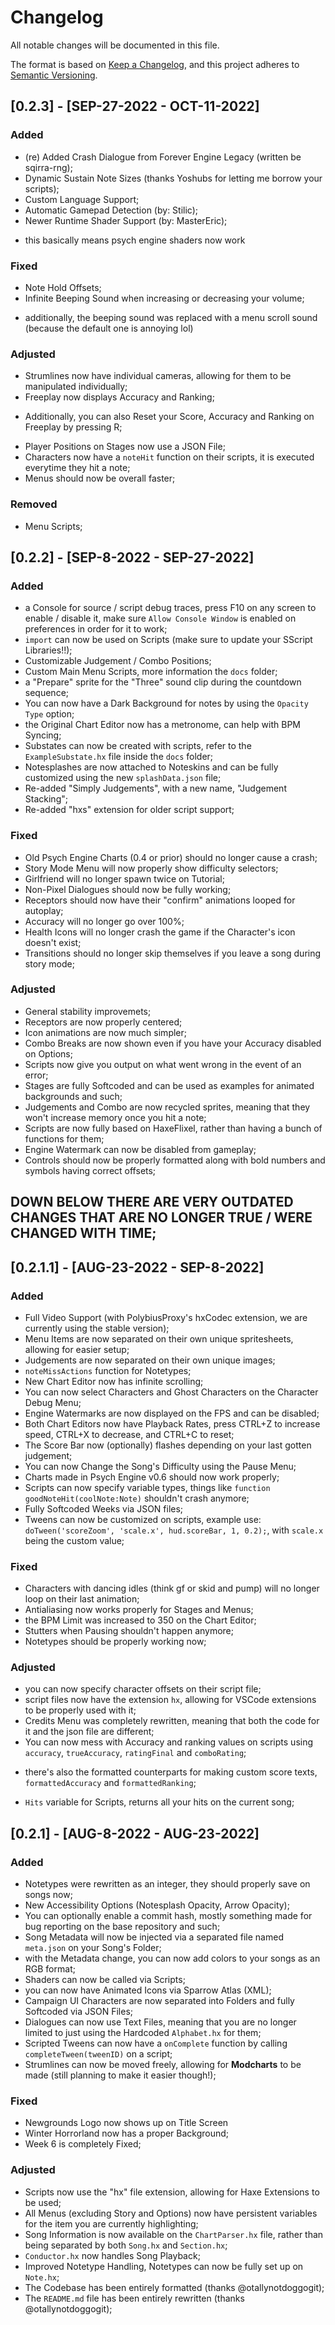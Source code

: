 # Changelog
All notable changes will be documented in this file.

The format is based on [Keep a Changelog](https://keepachangelog.com/en/1.0.0/),
and this project adheres to [Semantic Versioning](https://semver.org/spec/v2.0.0.html).

## [0.2.3] - [SEP-27-2022 - OCT-11-2022]

### Added
- (re) Added Crash Dialogue from Forever Engine Legacy (written be sqirra-rng);
- Dynamic Sustain Note Sizes (thanks Yoshubs for letting me borrow your scripts);
- Custom Language Support;
- Automatic Gamepad Detection (by: Stilic);
- Newer Runtime Shader Support (by: MasterEric);
* this basically means psych engine shaders now work

### Fixed
- Note Hold Offsets;
- Infinite Beeping Sound when increasing or decreasing your volume;
* additionally, the beeping sound was replaced with a menu scroll sound (because the default one is annoying lol)

### Adjusted
- Strumlines now have individual cameras, allowing for them to be manipulated individually;
- Freeplay now displays Accuracy and Ranking;
* Additionally, you can also Reset your Score, Accuracy and Ranking on Freeplay by pressing R;
- Player Positions on Stages now use a JSON File;
- Characters now have a `noteHit` function on their scripts, it is executed everytime they hit a note;
- Menus should now be overall faster;

### Removed
- Menu Scripts;



## [0.2.2] - [SEP-8-2022 - SEP-27-2022]

### Added
- a Console for source / script debug traces, press F10 on any screen to enable / disable it, make sure `Allow Console Window` is enabled on preferences in order for it to work;
- `import` can now be used on Scripts (make sure to update your SScript Libraries!!);
- Customizable Judgement / Combo Positions;
- Custom Main Menu Scripts, more information the `docs` folder;
- a "Prepare" sprite for the "Three" sound clip during the countdown sequence;
- You can now have a Dark Background for notes by using the `Opacity Type` option;
- the Original Chart Editor now has a metronome, can help with BPM Syncing;
- Substates can now be created with scripts, refer to the `ExampleSubstate.hx` file inside the `docs` folder;
- Notesplashes are now attached to Noteskins and can be fully customized using the new `splashData.json` file;
- Re-added "Simply Judgements", with a new name, "Judgement Stacking";
- Re-added "hxs" extension for older script support;


### Fixed
- Old Psych Engine Charts (0.4 or prior) should no longer cause a crash;
- Story Mode Menu will now properly show difficulty selectors;
- Girlfriend will no longer spawn twice on Tutorial;
- Non-Pixel Dialogues should now be fully working;
- Receptors should now have their "confirm" animations looped for autoplay;
- Accuracy will no longer go over 100%;
- Health Icons will no longer crash the game if the Character's icon doesn't exist;
- Transitions should no longer skip themselves if you leave a song during story mode;


### Adjusted
- General stability improvemets;
- Receptors are now properly centered;
- Icon animations are now much simpler;
- Combo Breaks are now shown even if you have your Accuracy disabled on Options;
- Scripts now give you output on what went wrong in the event of an error;
- Stages are fully Softcoded and can be used as examples for animated backgrounds and such;
- Judgements and Combo are now recycled sprites, meaning that they won't increase memory once you hit a note;
- Scripts are now fully based on HaxeFlixel, rather than having a bunch of functions for them;
- Engine Watermark can now be disabled from gameplay;
- Controls should now be properly formatted along with bold numbers and symbols having correct offsets;


## DOWN BELOW THERE ARE VERY OUTDATED CHANGES THAT ARE NO LONGER TRUE / WERE CHANGED WITH TIME;


## [0.2.1.1] - [AUG-23-2022 - SEP-8-2022]

### Added
- Full Video Support (with PolybiusProxy's hxCodec extension, we are currently using the stable version);
- Menu Items are now separated on their own unique spritesheets, allowing for easier setup;
- Judgements are now separated on their own unique images;
- `noteMissActions` function for Notetypes;
- New Chart Editor now has infinite scrolling;
- You can now select Characters and Ghost Characters on the Character Debug Menu;
- Engine Watermarks are now displayed on the FPS and can be disabled;
- Both Chart Editors now have Playback Rates, press CTRL+Z to increase speed, CTRL+X to decrease, and CTRL+C to reset;
- The Score Bar now (optionally) flashes depending on your last gotten judgement;
- You can now Change the Song's Difficulty using the Pause Menu;
- Charts made in Psych Engine v0.6 should now work properly;
- Scripts can now specify variable types, things like `function goodNoteHit(coolNote:Note)` shouldn't crash anymore;
- Fully Softcoded Weeks via JSON files;
- Tweens can now be customized on scripts, example use: `doTween('scoreZoom', 'scale.x', hud.scoreBar, 1, 0.2);`, with `scale.x` being the custom value;


### Fixed
- Characters with dancing idles (think gf or skid and pump) will no longer loop on their last animation;
- Antialiasing now works properly for Stages and Menus;
- the BPM Limit was increased to 350 on the Chart Editor;
- Stutters when Pausing shouldn't happen anymore;
- Notetypes should be properly working now;


### Adjusted
- you can now specify character offsets on their script file;
- script files now have the extension `hx`, allowing for VSCode extensions to be properly used with it;
- Credits Menu was completely rewritten, meaning that both the code for it and the json file are different;
- You can now mess with Accuracy and ranking values on scripts using `accuracy`, `trueAccuracy`, `ratingFinal` and `comboRating`;
* there's also the formatted counterparts for making custom score texts, `formattedAccuracy` and `formattedRanking`;
- `Hits` variable for Scripts, returns all your hits on the current song;

## [0.2.1] - [AUG-8-2022 - AUG-23-2022]

### Added
- Notetypes were rewritten as an integer, they should properly save on songs now;
- New Accessibility Options (Notesplash Opacity, Arrow Opacity);
- You can optionally enable a commit hash, mostly something made for bug reporting on the base repository and such;
- Song Metadata will now be injected via a separated file named `meta.json` on your Song's Folder;
- with the Metadata change, you can now add colors to your songs as an RGB format;
- Shaders can now be called via Scripts;
- you can now have Animated Icons via Sparrow Atlas (XML);
- Campaign UI Characters are now separated into Folders and fully Softcoded via JSON Files;
- Dialogues can now use Text Files, meaning that you are no longer limited to just using the Hardcoded `Alphabet.hx` for them;
- Scripted Tweens can now have a `onComplete` function by calling `completeTween(tweenID)` on a script;
- Strumlines can now be moved freely, allowing for **Modcharts** to be made (still planning to make it easier though!);


### Fixed
- Newgrounds Logo now shows up on Title Screen
- Winter Horrorland now has a proper Background;
- Week 6 is completely Fixed;


### Adjusted
- Scripts now use the "hx" file extension, allowing for Haxe Extensions to be used;
- All Menus (excluding Story and Options) now have persistent variables for the item you are currently highlighting;
- Song Information is now available on the `ChartParser.hx` file, rather than being separated by both `Song.hx` and `Section.hx`;
- `Conductor.hx` now handles Song Playback;
- Improved Notetype Handling, Notetypes can now be fully set up on `Note.hx`;
- The Codebase has been entirely formatted (thanks @otallynotdoggogit);
- The `README.md` file has been entirely rewritten (thanks @otallynotdoggogit);

